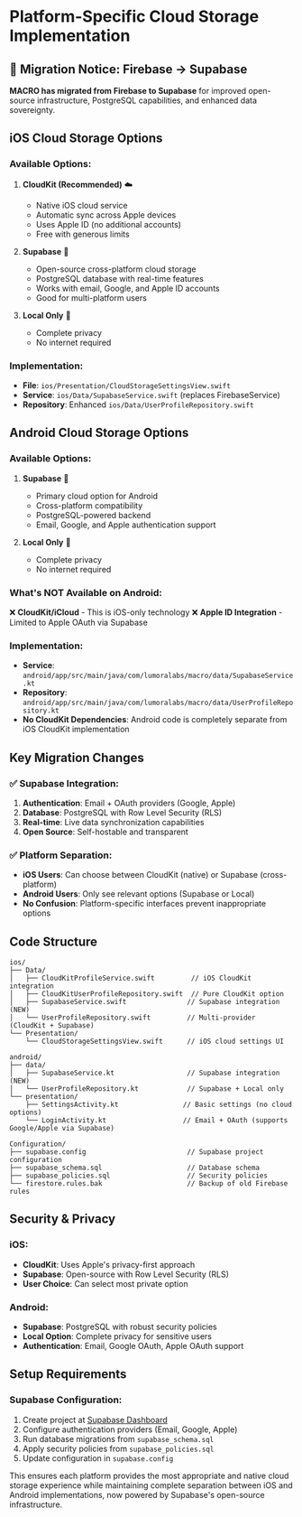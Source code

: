 # Platform-Specific Cloud Storage Implementation

## 🚀 Migration Notice: Firebase → Supabase

**MACRO has migrated from Firebase to Supabase** for improved open-source infrastructure, PostgreSQL capabilities, and enhanced data sovereignty.

## iOS Cloud Storage Options

### Available Options:
1. **CloudKit (Recommended)** ☁️
   - Native iOS cloud service
   - Automatic sync across Apple devices
   - Uses Apple ID (no additional accounts)
   - Free with generous limits

2. **Supabase** 🚀
   - Open-source cross-platform cloud storage
   - PostgreSQL database with real-time features
   - Works with email, Google, and Apple ID accounts
   - Good for multi-platform users

3. **Local Only** 📱
   - Complete privacy
   - No internet required

### Implementation:
- **File**: `ios/Presentation/CloudStorageSettingsView.swift`
- **Service**: `ios/Data/SupabaseService.swift` (replaces FirebaseService)
- **Repository**: Enhanced `ios/Data/UserProfileRepository.swift`

## Android Cloud Storage Options

### Available Options:
1. **Supabase** 🚀
   - Primary cloud option for Android
   - Cross-platform compatibility
   - PostgreSQL-powered backend
   - Email, Google, and Apple authentication support

2. **Local Only** 📱
   - Complete privacy
   - No internet required

### What's NOT Available on Android:
❌ **CloudKit/iCloud** - This is iOS-only technology
❌ **Apple ID Integration** - Limited to Apple OAuth via Supabase

### Implementation:
- **Service**: `android/app/src/main/java/com/lumoralabs/macro/data/SupabaseService.kt`
- **Repository**: `android/app/src/main/java/com/lumoralabs/macro/data/UserProfileRepository.kt`
- **No CloudKit Dependencies**: Android code is completely separate from iOS CloudKit implementation

## Key Migration Changes

### ✅ Supabase Integration:
1. **Authentication**: Email + OAuth providers (Google, Apple)
2. **Database**: PostgreSQL with Row Level Security (RLS)
3. **Real-time**: Live data synchronization capabilities
4. **Open Source**: Self-hostable and transparent

### ✅ Platform Separation:
- **iOS Users**: Can choose between CloudKit (native) or Supabase (cross-platform)
- **Android Users**: Only see relevant options (Supabase or Local)
- **No Confusion**: Platform-specific interfaces prevent inappropriate options

## Code Structure

```
ios/
├── Data/
│   ├── CloudKitProfileService.swift         // iOS CloudKit integration
│   ├── CloudKitUserProfileRepository.swift  // Pure CloudKit option
│   ├── SupabaseService.swift               // Supabase integration (NEW)
│   └── UserProfileRepository.swift         // Multi-provider (CloudKit + Supabase)
└── Presentation/
    └── CloudStorageSettingsView.swift      // iOS cloud settings UI

android/
├── data/
│   ├── SupabaseService.kt                  // Supabase integration (NEW)
│   └── UserProfileRepository.kt            // Supabase + Local only
└── presentation/
    ├── SettingsActivity.kt                // Basic settings (no cloud options)
    └── LoginActivity.kt                   // Email + OAuth (supports Google/Apple via Supabase)

Configuration/
├── supabase.config                         // Supabase project configuration
├── supabase_schema.sql                     // Database schema
├── supabase_policies.sql                   // Security policies
└── firestore.rules.bak                     // Backup of old Firebase rules
```

## Security & Privacy

### iOS:
- **CloudKit**: Uses Apple's privacy-first approach
- **Supabase**: Open-source with Row Level Security (RLS)
- **User Choice**: Can select most private option

### Android:
- **Supabase**: PostgreSQL with robust security policies
- **Local Option**: Complete privacy for sensitive users
- **Authentication**: Email, Google OAuth, Apple OAuth support

## Setup Requirements

### Supabase Configuration:
1. Create project at [Supabase Dashboard](https://supabase.com/dashboard)
2. Configure authentication providers (Email, Google, Apple)
3. Run database migrations from `supabase_schema.sql`
4. Apply security policies from `supabase_policies.sql`
5. Update configuration in `supabase.config`

This ensures each platform provides the most appropriate and native cloud storage experience while maintaining complete separation between iOS and Android implementations, now powered by Supabase's open-source infrastructure.

